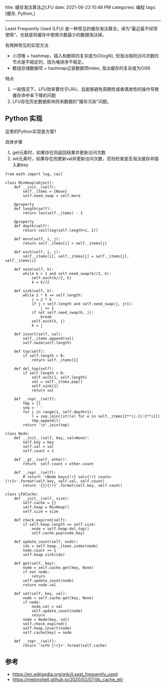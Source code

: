 title: 缓存淘汰算法之LFU
date: 2021-06-23 10:48 PM
categories: 编程
tags: [缓存, Python,]

----

Least Frequently Used (LFU) 是一种常见的缓存淘汰算法，译为“最近最不经常使用”，也就是将缓存中使用次数最少的数据淘汰掉。

有两种常见的实现方法
- 小顶堆 + hashmap，插入和删除的复杂度为O(logN), 但淘汰相同访问次数的节点是不稳定的，因为堆排序不稳定。
- 数组存储数据项 + hashmap记录数据项index, 淘汰缓存的复杂度为O(N)

<!--more-->
特点
1. 一般情况下，LFU效率要优于LRU，且能够避免周期性或者偶发性的操作导致缓存命中率下降的问题
2. LFU存在历史数据影响将来数据的"缓存污染"问题。

## Python 实现
这里的Python实现是方案1

具体步骤
1. get元素时，如果存在则返回结果并更新访问次数
2. set元素时，如果存在则更新val并更新访问次数，否则检查是否淘汰缓存并插入新key

```
from math import log, ceil

class MinHeap(object):
    def __init__(self):
        self._items = [None]
        self.need_swap = self.more

    @property
    def length(self):
        return len(self._items) - 1

    @property
    def depth(self):
        return ceil(log(self.length+1, 2))

    def more(self, i, j):
        return self._items[i] > self._items[j]

    def exch(self, i, j):
        self._items[i], self._items[j] = self._items[j], self._items[i]

    def swim(self, k):
        while k > 1 and self.need_swap(k//2, k):
            self.exch(k//2, k)
            k = k//2

    def sink(self, k):
        while 2 * k <= self.length:
            j = 2 * k
            if j < self.length and self.need_swap(j, j+1):
                j += 1
            if not self.need_swap(k, j):
                break
            self.exch(k, j)
            k = j

    def insert(self, val):
        self._items.append(val)
        self.swim(self.length)

    def top(self):
        if self.length > 0:
            return self._items[1]

    def del_top(self):
        if self.length > 0:
            self.exch(1, self.length)
            val = self._items.pop()
            self.sink(1)
            return val

    def __repr__(self):
        tmp = []
        seq = ' '
        for i in range(1, self.depth+1):
            l = seq.join([str(e) for e in self._items[2**(i-1):2**i]])
            tmp.append(l)
        return '\n'.join(tmp)

class Node:
    def __init__(self, key, val=None):
        self.key = key
        self.val = val
        self.count = 1

    def __gt__(self, other):
        return  self.count > other.count

    def __repr__(self):
        # return '<Node key={!r} val={!r} count={!r}>'.format(self.key, self.val, self.count)
        return '{}|{!r}'.format(self.key, self.count)

class LFUCache:
    def __init__(self, size):
        self.cache = {}
        self.heap = MinHeap()
        self.size = size

    def check_expired(self):
        if self.heap.length == self.size:
            node = self.heap.del_top()
            self.cache.pop(node.key)

    def update_count(self, node):
        idx = self.heap._items.index(node)
        node.count += 1
        self.heap.sink(idx)

    def get(self, key):
        node = self.cache.get(key, None)
        if not node:
            return
        self.update_count(node)
        return node.val

    def set(self, key, val):
        node = self.cache.get(key, None)
        if node:
            node.val = val
            self.update_count(node)
            return
        node = Node(key, val)
        self.check_expired()
        self.heap.insert(node)
        self.cache[key] = node

    def __repr__(self):
        return '<LFU {!r}>'.format(self.cache)
```

## 参考
- https://en.wikipedia.org/wiki/Least_frequently_used
- https://melonshell.github.io/2020/02/07/ds_cache_eli/